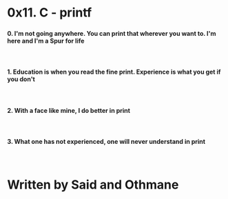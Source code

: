 <h1>0x11. C - printf</h><br><h3></h3>
<h4>0. I'm not going anywhere. You can print that wherever you want to. I'm here and I'm a Spur for life</h4><br>
<h4>1. Education is when you read the fine print. Experience is what you get if you don't</h4><br>
<h4>2. With a face like mine, I do better in print</h4><br>
<h4>3. What one has not experienced, one will never understand in print</h4><br>
<h1>Written by Said and Othmane <h1>
